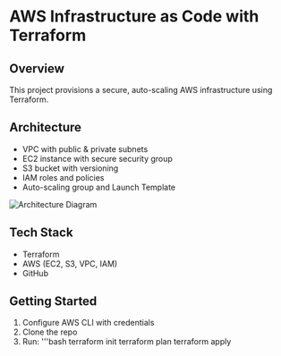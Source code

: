 # AWS Infrastructure as Code with Terraform

## Overview

This project provisions a secure, auto-scaling AWS infrastructure using Terraform.

## Architecture

- VPC with public & private subnets
- EC2 instance with secure security group
- S3 bucket with versioning
- IAM roles and policies
- Auto-scaling group and Launch Template

![Architecture Diagram](https://imagekit.io/tools/asset-public-link?detail=%7B%22name%22%3A%22Screenshot%202025-05-06%20at%203.26.20%E2%80%AFAM.png%22%2C%22type%22%3A%22image%2Fpng%22%2C%22signedurl_expire%22%3A%222028-05-05T02%3A31%3A26.949Z%22%2C%22signedUrl%22%3A%22https%3A%2F%2Fmedia-hosting.imagekit.io%2Fae0a69fd70e94b5f%2FScreenshot%25202025-05-06%2520at%25203.26.20%25E2%2580%25AFAM.png%3FExpires%3D1841106687%26Key-Pair-Id%3DK2ZIVPTIP2VGHC%26Signature%3D1uqL17N13xNjXcRcOa~plzGbPHOp9SHBpjJ6-9BaUet90czmH2kR4LsmdLeC4AygL2i16nOZuWyhhLsN-SqkkKO9s~muSqnxbfLSVugqmSqDnI5-2mrAClzJSpaAoqMdMYKndI0~RvFfWLh3ARDiEZESevRYS7RCTdM6cVHGtB3HlS7pCrvUdRabaO9XEgo94-cfXsFYUW-dJQkP5vISlwhsT3WbUqGdlsV0L-yAalVJld2O8gMJpLx5P9YRyVrCscxTNh59Dx3reqJ1Zvy~0O2MNB3ZjqXbEzumih7~Q0tWGb6IqlI8I5K99MxFQzXtRMoTstBndo4FA1UgtRg3gg__%22%7D)

## Tech Stack

- Terraform
- AWS (EC2, S3, VPC, IAM)
- GitHub

## Getting Started

1. Configure AWS CLI with credentials
2. Clone the repo
3. Run:
   '''bash
   terraform init
   terraform plan
   terraform apply

